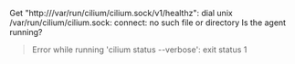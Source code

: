 Get "http:///var/run/cilium/cilium.sock/v1/healthz": dial unix /var/run/cilium/cilium.sock: connect: no such file or directory
Is the agent running?
> Error while running 'cilium status --verbose':  exit status 1

